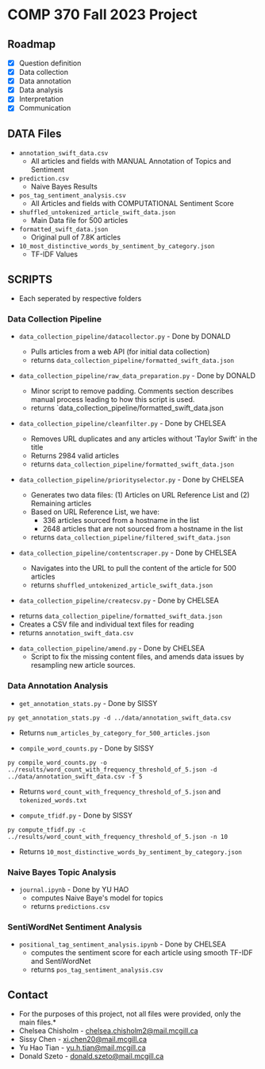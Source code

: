 # COMP 370 Fall 2023 Project

## Roadmap

- [x] Question definition
- [x] Data collection
- [X] Data annotation
- [X] Data analysis
- [X] Interpretation
- [X] Communication

## DATA Files
* `annotation_swift_data.csv`
  - All articles and fields with MANUAL Annotation of Topics and Sentiment
* `prediction.csv` 
  - Naive Bayes Results
* `pos_tag_sentiment_analysis.csv` 
  - All Articles and fields with COMPUTATIONAL Sentiment Score
* `shuffled_untokenized_article_swift_data.json` 
  - Main Data file for 500 articles
* `formatted_swift_data.json` 
  - Original pull of 7.8K articles
* `10_most_distinctive_words_by_sentiment_by_category.json` 
  - TF-IDF Values

## SCRIPTS
* Each seperated by respective folders
### Data Collection Pipeline
* `data_collection_pipeline/datacollector.py` - Done by DONALD
  - Pulls articles from a web API (for initial data collection)
  - returns `data_collection_pipeline/formatted_swift_data.json`

* `data_collection_pipeline/raw_data_preparation.py` - Done by DONALD
  - Minor script to remove padding. Comments section describes manual process leading to how this script is used.
  - returns `data_collection_pipeline/formatted_swift_data.json

* `data_collection_pipeline/cleanfilter.py` - Done by CHELSEA
  - Removes URL duplicates and any articles without 'Taylor Swift' in the title
  - Returns 2984 valid articles
  - returns `data_collection_pipeline/formatted_swift_data.json`

* `data_collection_pipeline/priorityselector.py` - Done by CHELSEA
  - Generates two data files: (1) Articles on URL Reference List and (2) Remaining articles
  - Based on URL Reference List, we have:
    - 336 articles sourced from a hostname in the list
    - 2648 articles that are not sourced from a hostname in the list
  - returns `data_collection_pipeline/filtered_swift_data.json`

* `data_collection_pipeline/contentscraper.py` - Done by CHELSEA
  - Navigates into the URL to pull the content of the article for 500 articles
  - returns `shuffled_untokenized_article_swift_data.json`

* `data_collection_pipeline/createcsv.py` - Done by CHELSEA
 - returns `data_collection_pipeline/formatted_swift_data.json`
  - Creates a CSV file and individual text files for reading
  - returns `annotation_swift_data.csv`

* `data_collection_pipeline/amend.py` - Done by CHELSEA
  - Script to fix the missing content files, and amends data issues by resampling new article sources.


### Data Annotation Analysis
* `get_annotation_stats.py` - Done by SISSY
```
py get_annotation_stats.py -d ../data/annotation_swift_data.csv
```
  - Returns `num_articles_by_category_for_500_articles.json`
* `compile_word_counts.py` - Done by SISSY
```
py compile_word_counts.py -o ../results/word_count_with_frequency_threshold_of_5.json -d ../data/annotation_swift_data.csv -f 5
```
  - Returns `word_count_with_frequency_threshold_of_5.json` and `tokenized_words.txt`
* `compute_tfidf.py` - Done by SISSY
```
py compute_tfidf.py -c ../results/word_count_with_frequency_threshold_of_5.json -n 10
```
  - Returns `10_most_distinctive_words_by_sentiment_by_category.json`

### Naive Bayes Topic Analysis
* `journal.ipynb` - Done by YU HAO
  - computes Naive Baye's model for topics
  - returns `predictions.csv`

### SentiWordNet Sentiment Analysis
* `positional_tag_sentiment_analysis.ipynb` - Done by CHELSEA
  - computes the sentiment score for each article using smooth TF-IDF and SentiWordNet
  - returns `pos_tag_sentiment_analysis.csv`


## Contact
* For the purposes of this project, not all files were provided, only the main files.*
* Chelsea Chisholm - chelsea.chisholm2@mail.mcgill.ca
* Sissy Chen - xi.chen20@mail.mcgill.ca
* Yu Hao Tian - yu.h.tian@mail.mcgill.ca
* Donald Szeto - donald.szeto@mail.mcgill.ca
